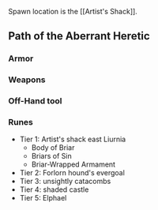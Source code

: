 Spawn location is the [[Artist's Shack]].

## Path of the Aberrant Heretic

### Armor

### Weapons

### Off-Hand tool

### Runes
- Tier 1: Artist's shack east Liurnia
	- Body of Briar
	- Briars of Sin
	- Briar-Wrapped Armament
- Tier 2: Forlorn hound's evergoal
- Tier 3: unsightly catacombs
- Tier 4: shaded castle
- Tier 5: Elphael
